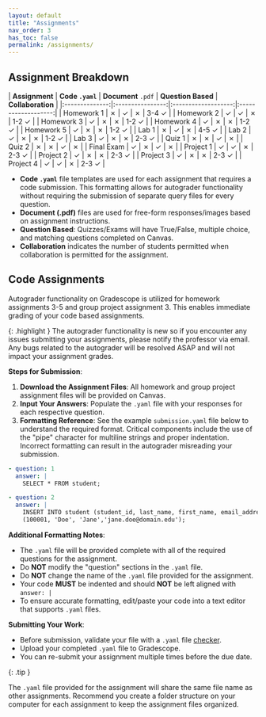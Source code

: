 ```yaml
---
layout: default
title: "Assignments"
nav_order: 3
has_toc: false
permalink: /assignments/
---
```


## Assignment Breakdown

| **Assignment** | **Code `.yaml`** | **Document** `.pdf` |  **Question Based** |  **Collaboration**  | 
|:--------------:|:----------------:|:-------------------:|:-------------------:|
| Homework 1     | ✗                | ✓                  | ✗                   | 3-4 ✓               | 
| Homework 2     | ✓                | ✓                  | ✗                   | 1-2 ✓               |
| Homework 3     | ✓                | ✗                  | ✗                   | 1-2 ✓               |
| Homework 4     | ✓                | ✗                  | ✗                   | 1-2 ✓               |
| Homework 5     | ✓                | ✗                  | ✗                   | 1-2 ✓               |
| Lab 1          | ✗                | ✓                  | ✗                   | 4-5 ✓               |
| Lab 2          | ✓                | ✗                  | ✗                   | 1-2 ✓               |
| Lab 3          | ✓                | ✗                  | ✗                   | 2-3 ✓               |
| Quiz 1         | ✗                | ✗                  | ✓                   | ✗                   |
| Quiz 2         | ✗                | ✗                  | ✓                   | ✗                   |
| Final Exam     | ✓                | ✗                  | ✓                   | ✗                   |
| Project 1      | ✓                | ✓                  | ✗                   | 2-3 ✓               |
| Project 2      | ✓                | ✗                  | ✗                   | 2-3 ✓               |
| Project 3      | ✓                | ✗                  | ✗                   | 2-3 ✓               |
| Project 4      | ✓                | ✓                  | ✗                   | 2-3 ✓               |


- **Code `.yaml`** file templates are used for each assignment that requires a code submission. This formatting allows for autograder functionality without requiring the submission of separate query files for every question. 
- **Document (.pdf)** files are used for free-form responses/images based on assignment instructions. 
- **Question Based**: Quizzes/Exams will have True/False, multiple choice, and matching questions completed on Canvas.
- **Collaboration** indicates the number of students permitted when collaboration is permitted for the assignment.

## Code Assignments

Autograder functionality on Gradescope is utilized for homework assignments 3-5 and group project assignment 3. This enables immediate grading of your code based assignments.

{: .highlight }
The autograder functionality is new so if you encounter any issues submitting your assignments, please notify the professor via email. Any bugs related to the autograder will be resolved ASAP and will not impact your assignment grades.

**Steps for Submission**:
1. **Download the Assignment Files**: All homework and group project assignment files will be provided on Canvas.
2. **Input Your Answers**: Populate the `.yaml` file with your responses for each respective question.
3. **Formatting Reference**: See the example `submission.yaml` file below to understand the required format. Critical components include the use of the "pipe" character for multiline strings and proper indentation. Incorrect formatting can result in the autograder misreading your submission.

```yaml
- question: 1
  answer: |
    SELECT * FROM student;

- question: 2
  answer: |
    INSERT INTO student (student_id, last_name, first_name, email_address) VALUES 
    (100001, 'Doe', 'Jane','jane.doe@domain.edu');
```
**Additional Formatting Notes**:
- The `.yaml` file will be provided complete with all of the required questions for the assignment. 
- Do **NOT** modify the "question" sections in the `.yaml` file.
- Do **NOT** change the name of the `.yaml` file provided for the assignment.
- Your code **MUST** be indented and should **NOT** be left aligned with `answer: |`
- To ensure accurate formatting, edit/paste your code into a text editor that supports `.yaml` files.

**Submitting Your Work**:
- Before submission, validate your file with a `.yaml` file [checker](https://yamlchecker.com/).
- Upload your completed `.yaml` file to Gradescope.
- You can re-submit your assignment multiple times before the due date.

{: .tip }

The `.yaml` file provided for the assignment will share the same file name as other assignments. Recommend you create a folder structure on your computer for each assignment to keep the assignment files organized.
